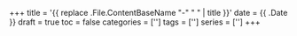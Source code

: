 +++
title = '{{ replace .File.ContentBaseName "-" " " | title }}'
date = {{ .Date }}
draft = true
toc = false
categories = ['']
tags = ['']
series = ['']
+++
